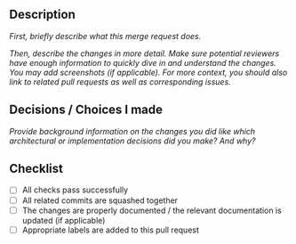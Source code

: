 ## Description

_First, briefly describe what this merge request does._

_Then, describe the changes in more detail._
_Make sure potential reviewers have enough information to quickly dive in and understand the changes._
_You may add screenshots (if applicable)._
_For more context, you should also link to related pull requests as well as corresponding issues._

## Decisions / Choices I made

_Provide background information on the changes you did like which architectural or implementation decisions did you make? And why?_

## Checklist

- [ ] All checks pass successfully
- [ ] All related commits are squashed together
- [ ] The changes are properly documented / the relevant documentation is updated (if applicable)
- [ ] Appropriate labels are added to this pull request
